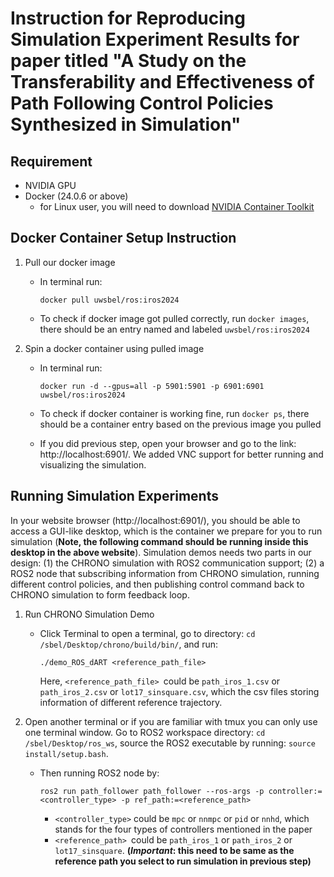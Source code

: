 # Instruction for Reproducing Simulation Experiment Results for paper titled "A Study on the Transferability and Effectiveness of Path Following Control Policies Synthesized in Simulation"

## Requirement

- NVIDIA GPU
- Docker (24.0.6 or above)
    - for Linux user, you will need to download [NVIDIA Container Toolkit](https://docs.nvidia.com/datacenter/cloud-native/container-toolkit/latest/install-guide.html)

## Docker Container Setup Instruction

1. Pull our docker image

    - In terminal run: 
    
        ```docker pull uwsbel/ros:iros2024```
    
    - To check if docker image got pulled correctly, run ```docker images```, there should be an entry named and labeled ```uwsbel/ros:iros2024```

2. Spin a docker container using pulled image

    - In terminal run:

        ```docker run -d --gpus=all -p 5901:5901 -p 6901:6901 uwsbel/ros:iros2024```

    - To check if docker container is working fine, run ```docker ps```, there should be a container entry based on the previous image you pulled

    - If you did previous step, open your browser and go to the link: http://localhost:6901/. We added VNC support for better running and visualizing the simulation.

## Running Simulation Experiments
In your website browser (http://localhost:6901/), you should be able to access a GUI-like desktop, which is the container we prepare for you to run simulation (**Note, the following command should be running inside this desktop in the above website**). Simulation demos needs two parts in our design: (1) the CHRONO simulation with ROS2 communication support; (2) a ROS2 node that subscribing information from CHRONO simulation, running different control policies, and then publishing control command back to CHRONO simulation to form feedback loop.

1. Run CHRONO Simulation Demo

    - Click Terminal to open a terminal, go to directory: ```cd /sbel/Desktop/chrono/build/bin/```, and run:

        ```./demo_ROS_dART <reference_path_file>```
        
        Here, ```<reference_path_file> ```could be ```path_iros_1.csv``` or ```path_iros_2.csv``` or ```lot17_sinsquare.csv```, which the csv files storing information of different reference trajectory. 

2. Open another terminal or if you are familiar with tmux you can only use one terminal window. Go to ROS2 workspace directory: ```cd /sbel/Desktop/ros_ws```, source the ROS2 executable by running: ```source install/setup.bash```.  

    - Then running ROS2 node by:

        ```ros2 run path_follower path_follower --ros-args -p controller:=<controller_type> -p ref_path:=<reference_path>```

        - ```<controller_type>``` could be ```mpc``` or ```nnmpc``` or ```pid``` or ```nnhd```, which stands for the four types of controllers mentioned in the paper
        - ```<reference_path> ```could be ```path_iros_1``` or ```path_iros_2``` or ```lot17_sinsquare```. **(*Important*: this need to be same as the reference path you select to run simulation in previous step)**
